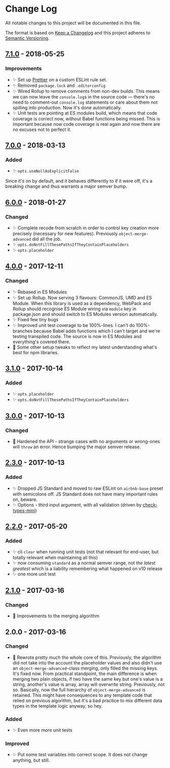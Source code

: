 # Change Log

All notable changes to this project will be documented in this file.

The format is based on [Keep a Changelog](http://keepachangelog.com/)
and this project adheres to [Semantic Versioning](http://semver.org/).

## [7.1.0] - 2018-05-25

### Improvements

* ✨ Set up [Prettier](https://prettier.io) on a custom ESLint rule set.
* ✨ Removed `package.lock` and `.editorconfig`
* ✨ Wired Rollup to remove comments from non-dev builds. This means we can now leave the `console.log`s in the source code — there's no need to comment-out `console.log` statements or care about them not spilling into production. Now it's done automatically.
* ✨ Unit tests are pointing at ES modules build, which means that code coverage is correct now, without Babel functions being missed. This is important because now code coverage is real again and now there are no excuses not to perfect it.

## [7.0.0] - 2018-03-13

### Added

* ✨ `opts.useNullAsExplicitFalse`

Since it's on by default, and it behaves differently to if it were off, it's a breaking change and thus warrants a major semver bump.

## [6.0.0] - 2018-01-27

### Changed

* ✨ Complete recode from scratch in order to control key creation more precisely (necessary for new features). Previously `object-merge-advanced` did all the job.
* ✨ `opts.doNotFillThesePathsIfTheyContainPlaceholders`
* ✨ `opts.placeholder`

## [4.0.0] - 2017-12-11

### Changed

* ✨ Rebased in ES Modules
* ✨ Set up Rollup. Now serving 3 flavours: CommonJS, UMD and ES Module. When this library is used as a dependency, WebPack and Rollup should recognise ES Module wiring via `module` key in package.json and should switch to ES Modules version automatically.
* ✨ Fixed few tiny bugs
* ✨ Improved unit test coverage to be 100%-lines. I can't do 100%-branches because Babel adds functions which I can't target and we're testing transpiled code. The source is now in ES Modules and everything's covered there.
* 👾 Some other setup tweaks to reflect my latest understanding what's best for npm libraries.

## [3.1.0] - 2017-10-14

### Added

* ✨ `opts.placeholder`
* ✨ `opts.doNotFillThesePathsIfTheyContainPlaceholders`

## [3.0.0] - 2017-10-13

### Changed

* 🔧 Hardened the API - strange cases with no arguments or wrong-ones will `throw` an error. Hence bumping the major semver release.

## [2.3.0] - 2017-10-13

### Added

* ✨ Dropped JS Standard and moved to raw ESLint on `airbnb-base` preset with semicolons off. JS Standard does not have many important rules on, beware.
* ✨ Options - third input argument, with all validation (driven by [check-types-mini](https://github.com/codsen/check-types-mini))

## [2.2.0] - 2017-05-20

### Added

* ✨ cli `clear` when running unit tests (not that relevant for end-user, but totally relevant when maintaining all this)
* ✨ now consuming `standard` as a normal semver range, not _the latest greatest_ which is a liability remembering what happened on v10 release
* ✨ one more unit test

## [2.1.0] - 2017-03-16

### Changed

* 🔧 Improvements to the merging algorithm

## 2.0.0 - 2017-03-16

### Changed

* 🔧 Rewrote pretty much the whole core of this. Previously, the algorithm did not take into the account the placeholder values and also didn't use an `object-merge-advanced`-class merging, only filled the missing keys. It's fixed now. From practical standpoint, the main difference is when merging two plain objects, if two have the same key but one's value is a string, another's value is array, array will overwrite string. Previously, not so. Basically, now the full hierarchy of `object-merge-advanced` is retained. This might have consequences to any template code that relied on previous algorithm, but it's a bad practice to mix different data types in the template logic anyway, so hey.

### Added

* ✨ Even more more unit tests

### Improved

* ✨ Put some test variables into correct scope. It does not change anything, but still.

[2.0.0]: https://github.com/codsen/object-fill-missing-keys/compare/v1.4.0...v2.0.0
[2.1.0]: https://github.com/codsen/object-fill-missing-keys/compare/v2.0.0...v2.1.0
[2.2.0]: https://github.com/codsen/object-fill-missing-keys/compare/v2.1.0...v2.2.0
[2.3.0]: https://github.com/codsen/object-fill-missing-keys/compare/v2.2.0...v2.3.0
[3.0.0]: https://github.com/codsen/object-fill-missing-keys/compare/v2.3.0...v3.0.0
[3.1.0]: https://github.com/codsen/object-fill-missing-keys/compare/v3.0.0...v3.1.0
[4.0.0]: https://github.com/codsen/object-fill-missing-keys/compare/v3.1.0...v4.0.0
[6.0.0]: https://github.com/codsen/object-fill-missing-keys/compare/v4.0.0...v6.0.0
[7.0.0]: https://github.com/codsen/object-fill-missing-keys/compare/v6.0.0...v7.0.0
[7.1.0]: https://github.com/codsen/object-fill-missing-keys/compare/v7.0.0...v7.1.0
